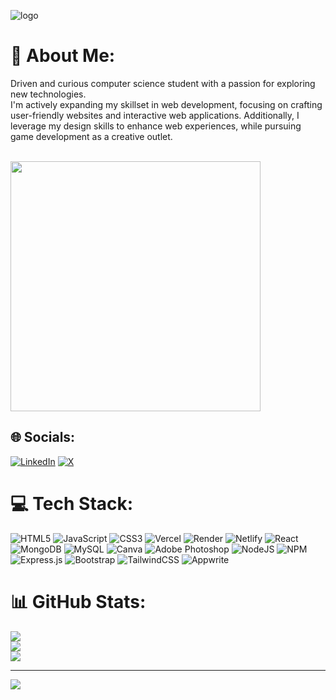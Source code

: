 ![logo](https://user-images.githubusercontent.com/70382532/138322189-2db8df52-9dcb-40a0-88a8-c365466bd33d.gif)
# 💫 About Me:
<div>
  <p>
 Driven and curious computer science student with a passion for exploring new technologies.<br> I'm actively expanding my skillset in web development, focusing on crafting user-friendly websites and interactive web applications. Additionally, I leverage my design skills to enhance web experiences, while pursuing game development as a creative outlet.
  </p>
  <br>
 <img width="400px" src="https://imgs.search.brave.com/ptsI1SMdY1bGFxpcL3-ujOPHuRp9MhqEkian4imrLyQ/rs:fit:860:0:0/g:ce/aHR0cHM6Ly9tZWRp/YTAuZ2lwaHkuY29t/L21lZGlhLzExNUJK/bGU2TjJBdjBBL2dp/cGh5LmdpZj9jaWQ9/NzkwYjc2MTFlcXk1/dTc0em1xZXN5eXpz/aHhvc2d4d3pya3Fr/am5maTA5ZHVwNGYx/JmVwPXYxX2dpZnNf/c2VhcmNoJnJpZD1n/aXBoeS5naWYmY3Q9/Zw.gif"> 
 </div>


## 🌐 Socials:
[![LinkedIn](https://img.shields.io/badge/LinkedIn-%230077B5.svg?logo=linkedin&logoColor=white)](https://www.linkedin.com/in/aditya-yadav-webdev/) [![X](https://img.shields.io/badge/X-black.svg?logo=X&logoColor=white)](https://x.com/_its_Adi) 

# 💻 Tech Stack:
![HTML5](https://img.shields.io/badge/html5-%23E34F26.svg?style=for-the-badge&logo=html5&logoColor=white) 
![JavaScript](https://img.shields.io/badge/javascript-%23323330.svg?style=for-the-badge&logo=javascript&logoColor=%23F7DF1E) 
![CSS3](https://img.shields.io/badge/css3-%231572B6.svg?style=for-the-badge&logo=css3&logoColor=white) 
![Vercel](https://img.shields.io/badge/vercel-%23000000.svg?style=for-the-badge&logo=vercel&logoColor=white) 
![Render](https://img.shields.io/badge/Render-%46E3B7.svg?style=for-the-badge&logo=render&logoColor=white) 
![Netlify](https://img.shields.io/badge/netlify-%23000000.svg?style=for-the-badge&logo=netlify&logoColor=#00C7B7) 
![React](https://img.shields.io/badge/react-%2320232a.svg?style=for-the-badge&logo=react&logoColor=%2361DAFB) 
![MongoDB](https://img.shields.io/badge/MongoDB-%234ea94b.svg?style=for-the-badge&logo=mongodb&logoColor=white) 
![MySQL](https://img.shields.io/badge/mysql-4479A1.svg?style=for-the-badge&logo=mysql&logoColor=white) 
![Canva](https://img.shields.io/badge/Canva-%2300C4CC.svg?style=for-the-badge&logo=Canva&logoColor=white) 
![Adobe Photoshop](https://img.shields.io/badge/adobe%20photoshop-%2331A8FF.svg?style=for-the-badge&logo=adobe%20photoshop&logoColor=white) 
![NodeJS](https://img.shields.io/badge/node.js-6DA55F?style=for-the-badge&logo=node.js&logoColor=white) 
![NPM](https://img.shields.io/badge/NPM-%23CB3837.svg?style=for-the-badge&logo=npm&logoColor=white) 
![Express.js](https://img.shields.io/badge/express.js-%23404d59.svg?style=for-the-badge&logo=express&logoColor=%2361DAFB) 
![Bootstrap](https://img.shields.io/badge/bootstrap-%23563D7C.svg?style=for-the-badge&logo=bootstrap&logoColor=white)
![TailwindCSS](https://img.shields.io/badge/tailwindcss-%2338B2AC.svg?style=for-the-badge&logo=tailwind-css&logoColor=white)
![Appwrite](https://img.shields.io/badge/appwrite-%23F02E65.svg?style=for-the-badge&logo=appwrite&logoColor=white)

# 📊 GitHub Stats:
![](https://github-readme-stats.vercel.app/api?username=ad1tyayadav&theme=dark&hide_border=false&include_all_commits=false&count_private=false)<br/>
![](https://github-readme-streak-stats.herokuapp.com/?user=ad1tyayadav&theme=dark&hide_border=false)<br/>
![](https://github-readme-stats.vercel.app/api/top-langs/?username=ad1tyayadav&theme=dark&hide_border=false&include_all_commits=false&count_private=false&layout=compact)

---
[![](https://visitcount.itsvg.in/api?id=ad1tyayadav&icon=0&color=0)](https://visitcount.itsvg.in)
